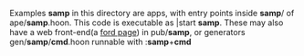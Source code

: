Examples __samp__ in this directory are apps, with entry points inside __samp__/ of ape/__samp__.hoon.
This code is executable as |start __samp__. These may also have a web
front-end(a [ford page](../ford)) in pub/__samp__, or generators gen/__samp__/__cmd__.hoon
runnable with :__samp__+__cmd__
